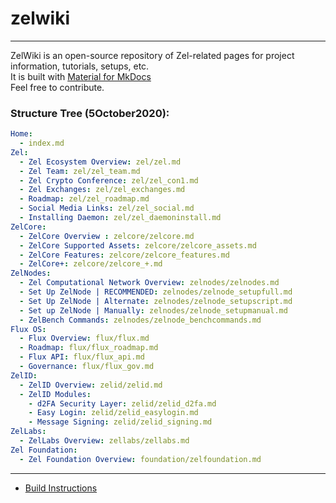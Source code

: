 # zelwiki

 ---
ZelWiki is an open-source repository of Zel-related pages for project information, tutorials, setups, etc.  
It is built with [Material for MkDocs](https://squidfunk.github.io/mkdocs-material/)  
Feel free to contribute.

### Structure Tree (5October2020):
```yml
Home:
  - index.md
Zel:
  - Zel Ecosystem Overview: zel/zel.md
  - Zel Team: zel/zel_team.md
  - Zel Crypto Conference: zel/zel_con1.md
  - Zel Exchanges: zel/zel_exchanges.md
  - Roadmap: zel/zel_roadmap.md
  - Social Media Links: zel/zel_social.md
  - Installing Daemon: zel/zel_daemoninstall.md
ZelCore:
  - ZelCore Overview : zelcore/zelcore.md
  - ZelCore Supported Assets: zelcore/zelcore_assets.md
  - ZelCore Features: zelcore/zelcore_features.md
  - ZelCore+: zelcore/zelcore_+.md
ZelNodes:
  - Zel Computational Network Overview: zelnodes/zelnodes.md
  - Set Up ZelNode | RECOMMENDED: zelnodes/zelnode_setupfull.md
  - Set Up ZelNode | Alternate: zelnodes/zelnode_setupscript.md
  - Set up ZelNode | Manually: zelnodes/zelnode_setupmanual.md
  - ZelBench Commands: zelnodes/zelnode_benchcommands.md
Flux OS:
  - Flux Overview: flux/flux.md
  - Roadmap: flux/flux_roadmap.md
  - Flux API: flux/flux_api.md
  - Governance: flux/flux_gov.md
ZelID:
  - ZelID Overview: zelid/zelid.md
  - ZelID Modules:
    - d2FA Security Layer: zelid/zelid_d2fa.md
    - Easy Login: zelid/zelid_easylogin.md
    - Message Signing: zelid/zelid_signing.md
ZelLabs:
  - ZelLabs Overview: zellabs/zellabs.md
Zel Foundation:
  - Zel Foundation Overview: foundation/zelfoundation.md
```
---

- [Build Instructions](https://squidfunk.github.io/mkdocs-material/getting-started/)
